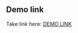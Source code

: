 

## Demo link

Take link here: [DEMO LINK](https://github.com/djkamry22/react_static-list-of-posts/)

